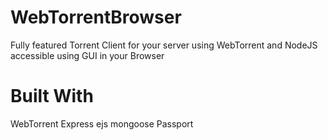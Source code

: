 # WebTorrentBrowser

Fully featured Torrent Client for your server using WebTorrent and NodeJS accessible using GUI in your Browser

# Built With

WebTorrent
Express
ejs
mongoose
Passport
